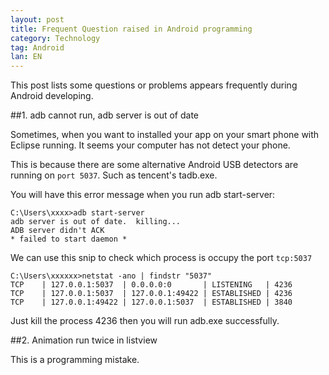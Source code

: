 ```yaml
---
layout: post
title: Frequent Question raised in Android programming
category: Technology
tag: Android
lan: EN
---
```


This post lists some questions or problems appears frequently during Android developing.

##1. adb cannot run, adb server is out of date

Sometimes, when you want to installed your app on your smart phone with Eclipse running. It seems your computer has not detect your phone.

This is because there are some alternative Android USB detectors are running on `port 5037`. Such as tencent's tadb.exe.

You will have this error message when you run adb start-server:

    C:\Users\xxxx>adb start-server
    adb server is out of date.  killing...
    ADB server didn't ACK
    * failed to start daemon *

We can use this snip to check which process is occupy the port `tcp:5037`

    C:\Users\xxxxxx>netstat -ano | findstr "5037"
    TCP    | 127.0.0.1:5037  | 0.0.0.0:0       | LISTENING   | 4236 
    TCP    | 127.0.0.1:5037  | 127.0.0.1:49422 | ESTABLISHED | 4236 
    TCP    | 127.0.0.1:49422 | 127.0.0.1:5037  | ESTABLISHED | 3840 

Just kill the process 4236 then you will run adb.exe successfully.

##2. Animation run twice in listview

This is a programming mistake.